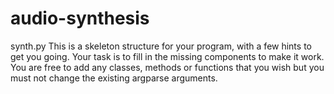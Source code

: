 # audio-synthesis

synth.py
This is a skeleton structure for your program, with a few hints to get you going. Your task is
to fill in the missing components to make it work. You are free to add any classes, methods
or functions that you wish but you must not change the existing argparse arguments.
